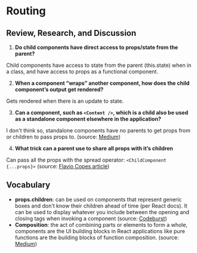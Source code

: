 # Routing

## Review, Research, and Discussion

1. **Do child components have direct access to props/state from the parent?**

Child components have access to state from the parent (this.state) when in a class, and have access to props as a functional component.

2. **When a component “wraps” another component, how does the child component’s output get rendered?**

Gets rendered when there is an update to state.

3. **Can a component, such as `<Content />`, which is a child also be used as a standalone component elsewhere in the application?**

I don't think so, standalone components have no parents to get props from or children to pass props to. (source: [Medium](https://medium.com/capgemini-web-development/integrating-stand-alone-react-components-on-a-static-page-21dd4fd3074))

4. **What trick can a parent use to share all props with it’s children**

Can pass all the props with the spread operator: `<ChildComponent {...props}>` (source: [Flavio Copes article](https://flaviocopes.com/react-pass-props-to-children/))

## Vocabulary

- **props.children**: can be used on components that represent generic boxes and don't know their children ahead of time (per React docs). It can be used to display whatever you include between the opening and closing tags when invoking a component (source: [Codeburst](https://codeburst.io/a-quick-intro-to-reacts-props-children-cb3d2fce4891))
- **Composition**: the act of combining parts or elements to form a whole, components are the UI building blocks in React applications like pure functions are the building blocks of function composition. (source: [Medium](https://medium.com/leanjs/react-is-all-about-composition-f9f49dec183c))
